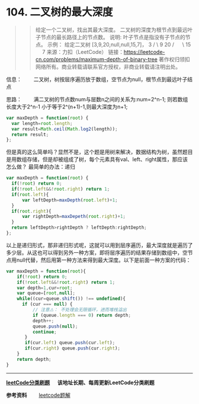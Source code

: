 # 104. 二叉树的最大深度
>>给定一个二叉树，找出其最大深度。
二叉树的深度为根节点到最远叶子节点的最长路径上的节点数。
说明: 叶子节点是指没有子节点的节点。
示例：
给定二叉树 [3,9,20,null,null,15,7]，
    3
   / \\
  9  20
    / &emsp; \\
   15 &emsp; 7
来源：力扣（LeetCode）
链接：https://leetcode-cn.com/problems/maximum-depth-of-binary-tree
著作权归领扣网络所有。商业转载请联系官方授权，非商业转载请注明出处。

信息：
&emsp;&emsp;二叉树，树按层序遍历放于数组，空节点为null，根节点到最远叶子结点

思路：
&emsp;&emsp;满二叉树的节点数num与层数n之间的关系为:num=2^n-1; 则若数组长度大于2^n-1 小于等于2^(n+1)-1,则最大深度为n+1;


```javascript
var maxDepth = function(root) {
  var length=root.length;
  var result=Math.ceil(Math.log2(length));
  return result;
};
```

但是真的这么简单吗？显然不是，这个题是用树来解决，数据结构为树，虽然题目是用数组存储，但是却被组成了树，每个元素具有val、left、right属性，那应该怎么做？
最简单的办法：递归

```javascript
var maxDepth = function(root) {
  if(!root) return 0;
  if(!root.left&&!root.right) return 1;
  if(root.left){
      var leftDepth=maxDepth(root.left)+1;
  }
  if(root.right){
      var rightDepth=maxDepeth(root.right)+1;
  }
  return leftDepth>rightDepth ? leftDepth:rightDepth;
};
```

以上是递归形式，那非递归形式呢，这就可以用到层序遍历，最大深度就是遍历了多少层。从这也可以得到另外一种方案，即将层序遍历的结果存储到数组中，空节点用null代替，然后用第一种方法来得到最大深度。以下是前面一种方案的代码：
```javascript
var maxDepth = function(root){
    if(!root) return 0;
    if(!root.left&&!root.right) return 1;
    var depth=1,cur=root;
    var queue=[root,null];
    while((cur=queue.shift()) !== undefined){
      if (cur === null) {
          // 注意⚠️： 不处理会无限循环，进而堆栈溢出
          if (queue.length === 0) return depth;
          depth++;
          queue.push(null);
          continue;
       }
       if(cur.left) queue.push(cur.left);
       if(cur.right) queue.push(cur.right);
    }
    return depth;
}
```

----
**[leetCode分类刷题](https://github.com/Longbao521/Leetcode_classify) &emsp; 该地址长期、每周更新LeetCode分类刷题**

**参考资料**
&emsp;&emsp;[leetcode题解](https://github.com/azl397985856/leetcode)